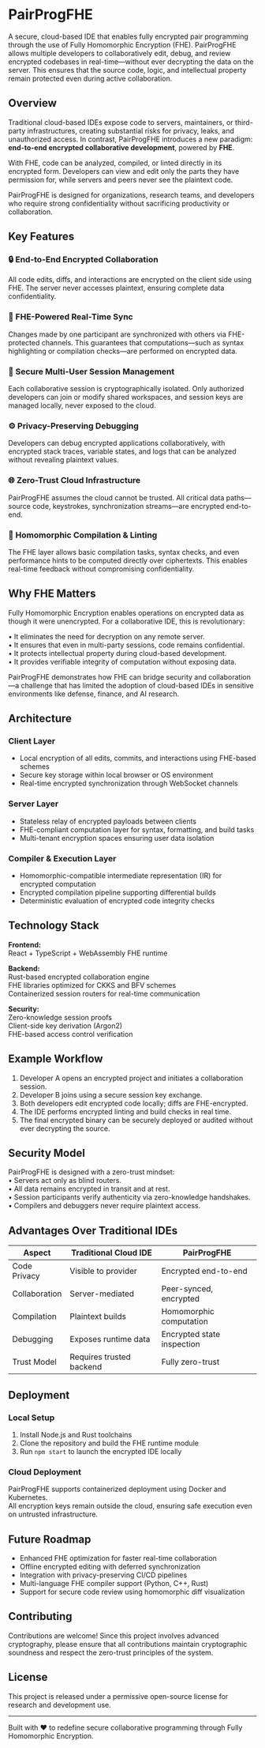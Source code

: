 # PairProgFHE

A secure, cloud-based IDE that enables fully encrypted pair programming through the use of Fully Homomorphic Encryption (FHE). PairProgFHE allows multiple developers to collaboratively edit, debug, and review encrypted codebases in real-time—without ever decrypting the data on the server. This ensures that the source code, logic, and intellectual property remain protected even during active collaboration.

## Overview

Traditional cloud-based IDEs expose code to servers, maintainers, or third-party infrastructures, creating substantial risks for privacy, leaks, and unauthorized access. In contrast, PairProgFHE introduces a new paradigm: **end-to-end encrypted collaborative development**, powered by **FHE**.

With FHE, code can be analyzed, compiled, or linted directly in its encrypted form. Developers can view and edit only the parts they have permission for, while servers and peers never see the plaintext code.

PairProgFHE is designed for organizations, research teams, and developers who require strong confidentiality without sacrificing productivity or collaboration.

## Key Features

### 🔒 End-to-End Encrypted Collaboration
All code edits, diffs, and interactions are encrypted on the client side using FHE. The server never accesses plaintext, ensuring complete data confidentiality.

### 🧠 FHE-Powered Real-Time Sync
Changes made by one participant are synchronized with others via FHE-protected channels. This guarantees that computations—such as syntax highlighting or compilation checks—are performed on encrypted data.

### 🧩 Secure Multi-User Session Management
Each collaborative session is cryptographically isolated. Only authorized developers can join or modify shared workspaces, and session keys are managed locally, never exposed to the cloud.

### ⚙️ Privacy-Preserving Debugging
Developers can debug encrypted applications collaboratively, with encrypted stack traces, variable states, and logs that can be analyzed without revealing plaintext values.

### 🌐 Zero-Trust Cloud Infrastructure
PairProgFHE assumes the cloud cannot be trusted. All critical data paths—source code, keystrokes, synchronization streams—are encrypted end-to-end.

### 🔁 Homomorphic Compilation & Linting
The FHE layer allows basic compilation tasks, syntax checks, and even performance hints to be computed directly over ciphertexts. This enables real-time feedback without compromising confidentiality.

## Why FHE Matters

Fully Homomorphic Encryption enables operations on encrypted data as though it were unencrypted. For a collaborative IDE, this is revolutionary:

• It eliminates the need for decryption on any remote server.  
• It ensures that even in multi-party sessions, code remains confidential.  
• It protects intellectual property during cloud-based development.  
• It provides verifiable integrity of computation without exposing data.  

PairProgFHE demonstrates how FHE can bridge security and collaboration—a challenge that has limited the adoption of cloud-based IDEs in sensitive environments like defense, finance, and AI research.

## Architecture

### Client Layer
- Local encryption of all edits, commits, and interactions using FHE-based schemes  
- Secure key storage within local browser or OS environment  
- Real-time encrypted synchronization through WebSocket channels  

### Server Layer
- Stateless relay of encrypted payloads between clients  
- FHE-compliant computation layer for syntax, formatting, and build tasks  
- Multi-tenant encryption spaces ensuring user data isolation  

### Compiler & Execution Layer
- Homomorphic-compatible intermediate representation (IR) for encrypted computation  
- Encrypted compilation pipeline supporting differential builds  
- Deterministic evaluation of encrypted code integrity checks  

## Technology Stack

**Frontend:**  
React + TypeScript + WebAssembly FHE runtime  

**Backend:**  
Rust-based encrypted collaboration engine  
FHE libraries optimized for CKKS and BFV schemes  
Containerized session routers for real-time communication  

**Security:**  
Zero-knowledge session proofs  
Client-side key derivation (Argon2)  
FHE-based access control verification  

## Example Workflow

1. Developer A opens an encrypted project and initiates a collaboration session.  
2. Developer B joins using a secure session key exchange.  
3. Both developers edit encrypted code locally; diffs are FHE-encrypted.  
4. The IDE performs encrypted linting and build checks in real time.  
5. The final encrypted binary can be securely deployed or audited without ever decrypting the source.  

## Security Model

PairProgFHE is designed with a zero-trust mindset:  
• Servers act only as blind routers.  
• All data remains encrypted in transit and at rest.  
• Session participants verify authenticity via zero-knowledge handshakes.  
• Compilers and debuggers never require plaintext access.  

## Advantages Over Traditional IDEs

| Aspect | Traditional Cloud IDE | PairProgFHE |
|--------|------------------------|--------------|
| Code Privacy | Visible to provider | Encrypted end-to-end |
| Collaboration | Server-mediated | Peer-synced, encrypted |
| Compilation | Plaintext builds | Homomorphic computation |
| Debugging | Exposes runtime data | Encrypted state inspection |
| Trust Model | Requires trusted backend | Fully zero-trust |

## Deployment

### Local Setup
1. Install Node.js and Rust toolchains  
2. Clone the repository and build the FHE runtime module  
3. Run `npm start` to launch the encrypted IDE locally  

### Cloud Deployment
PairProgFHE supports containerized deployment using Docker and Kubernetes.  
All encryption keys remain outside the cloud, ensuring safe execution even on untrusted infrastructure.

## Future Roadmap

- Enhanced FHE optimization for faster real-time collaboration  
- Offline encrypted editing with deferred synchronization  
- Integration with privacy-preserving CI/CD pipelines  
- Multi-language FHE compiler support (Python, C++, Rust)  
- Support for secure code review using homomorphic diff visualization  

## Contributing

Contributions are welcome! Since this project involves advanced cryptography, please ensure that all contributions maintain cryptographic soundness and respect the zero-trust principles of the system.

## License

This project is released under a permissive open-source license for research and development use.  

---

Built with ❤️ to redefine secure collaborative programming through Fully Homomorphic Encryption.
